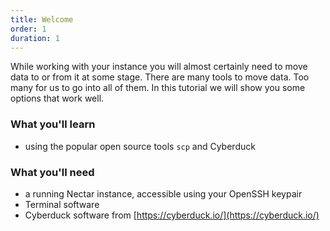 ```yaml
---
title: Welcome
order: 1
duration: 1
---
```


While working with your instance you will almost certainly need to move data to or from it at some stage. There are many tools to move data. Too many for us to go into all of them. In this tutorial we will show you some options that work well. 

### What you'll learn

- using the popular open source tools `scp` and  Cyberduck

### What you'll need

- a running Nectar instance, accessible using your OpenSSH keypair
- Terminal software
- Cyberduck software from [https://cyberduck.io/](https://cyberduck.io/)